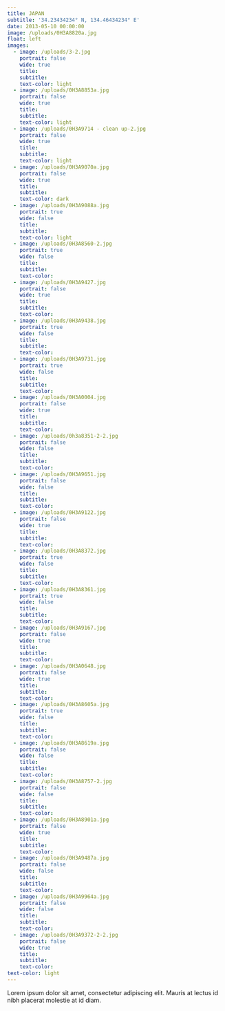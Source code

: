```yaml
---
title: JAPAN
subtitle: '34.23434234° N, 134.46434234° E'
date: 2013-05-10 00:00:00
image: /uploads/0H3A8820a.jpg
float: left
images:
  - image: /uploads/3-2.jpg
    portrait: false
    wide: true
    title:
    subtitle:
    text-color: light
  - image: /uploads/0H3A8853a.jpg
    portrait: false
    wide: true
    title:
    subtitle:
    text-color: light
  - image: /uploads/0H3A9714 - clean up-2.jpg
    portrait: false
    wide: true
    title:
    subtitle:
    text-color: light
  - image: /uploads/0H3A9070a.jpg
    portrait: false
    wide: true
    title:
    subtitle:
    text-color: dark
  - image: /uploads/0H3A9088a.jpg
    portrait: true
    wide: false
    title:
    subtitle:
    text-color: light
  - image: /uploads/0H3A8560-2.jpg
    portrait: true
    wide: false
    title:
    subtitle:
    text-color:
  - image: /uploads/0H3A9427.jpg
    portrait: false
    wide: true
    title:
    subtitle:
    text-color:
  - image: /uploads/0H3A9438.jpg
    portrait: true
    wide: false
    title:
    subtitle:
    text-color:
  - image: /uploads/0H3A9731.jpg
    portrait: true
    wide: false
    title:
    subtitle:
    text-color:
  - image: /uploads/0H3A0004.jpg
    portrait: false
    wide: true
    title:
    subtitle:
    text-color:
  - image: /uploads/0h3a8351-2-2.jpg
    portrait: false
    wide: false
    title:
    subtitle:
    text-color:
  - image: /uploads/0H3A9651.jpg
    portrait: false
    wide: false
    title:
    subtitle:
    text-color:
  - image: /uploads/0H3A9122.jpg
    portrait: false
    wide: true
    title:
    subtitle:
    text-color:
  - image: /uploads/0H3A8372.jpg
    portrait: true
    wide: false
    title:
    subtitle:
    text-color:
  - image: /uploads/0H3A8361.jpg
    portrait: true
    wide: false
    title:
    subtitle:
    text-color:
  - image: /uploads/0H3A9167.jpg
    portrait: false
    wide: true
    title:
    subtitle:
    text-color:
  - image: /uploads/0H3A0648.jpg
    portrait: false
    wide: true
    title:
    subtitle:
    text-color:
  - image: /uploads/0H3A8605a.jpg
    portrait: true
    wide: false
    title:
    subtitle:
    text-color:
  - image: /uploads/0H3A8619a.jpg
    portrait: false
    wide: false
    title:
    subtitle:
    text-color:
  - image: /uploads/0H3A8757-2.jpg
    portrait: false
    wide: false
    title:
    subtitle:
    text-color:
  - image: /uploads/0H3A8901a.jpg
    portrait: false
    wide: true
    title:
    subtitle:
    text-color:
  - image: /uploads/0H3A9487a.jpg
    portrait: false
    wide: false
    title:
    subtitle:
    text-color:
  - image: /uploads/0H3A9964a.jpg
    portrait: false
    wide: false
    title:
    subtitle:
    text-color:
  - image: /uploads/0H3A9372-2-2.jpg
    portrait: false
    wide: true
    title:
    subtitle:
    text-color:
text-color: light
---
```


Lorem ipsum dolor sit amet, consectetur adipiscing elit. Mauris at lectus id nibh placerat molestie at id diam.